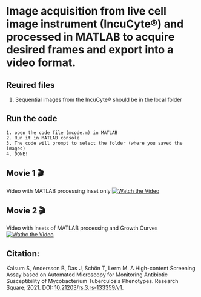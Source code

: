 # Image acquisition from live cell image instrument (IncuCyte®) and processed in MATLAB to acquire desired frames and export into a video format.

## Reuired files
1. Sequential images from the IncuCyte® should be in the local folder

## Run the code
```
1. open the code file (mcode.m) in MATLAB
2. Run it in MATLAB console
3. The code will prompt to select the folder (where you saved the images)
4. DONE!
```

## Movie 1 🎬

Video with MATLAB processing inset only
[![Watch the Video](https://img.youtube.com/vi/pOvcgVS5NNs/maxresdefault.jpg)](https://youtu.be/pOvcgVS5NNs) 

## Movie 2 🎬

Video with insets of MATLAB processing and Growth Curves 
[![Wathc the Video](https://img.youtube.com/vi/bpEqelEDgXk/maxresdefault.jpg)](https://youtu.be/bpEqelEDgXk)


## Citation:
Kalsum S, Andersson B, Das J, Schön T, Lerm M. A High-content Screening Assay based on Automated Microscopy for Monitoring Antibiotic Susceptibility of Mycobacterium Tuberculosis Phenotypes. Research Square; 2021. DOI: [10.21203/rs.3.rs-133359/v1](DOI:10.21203/rs.3.rs-133359/v1).
